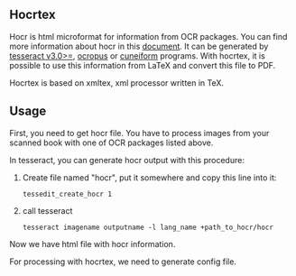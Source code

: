 Hocrtex
-------

Hocr is html microformat for information from OCR packages. You can find more information about hocr in this [document](https://docs.google.com/View?docid=dfxcv4vc_67g844kf). It can be generated by [tesseract v3.0>=](http://code.google.com/p/tesseract-ocr/), [ocropus](http://code.google.com/p/ocropus/) or [cuneiform](https://launchpad.net/cuneiform-linux) programs. With hocrtex, it is possible to use this information from LaTeX and convert this file to PDF. 

Hocrtex is based on xmltex, xml processor written in TeX.

Usage
-----
First, you need to get hocr file. You have to process images from your scanned book with one of OCR packages listed above.

In tesseract, you can generate hocr output with this procedure:

1.  Create file named "hocr", put it somewhere and copy this line into it:
    
    `tessedit_create_hocr 1`
    
2.  call tesseract
    
    `tesseract imagename outputname -l lang_name +path_to_hocr/hocr`

Now we have html file with hocr information.    

For processing with hocrtex, we need to generate config file.  
 
